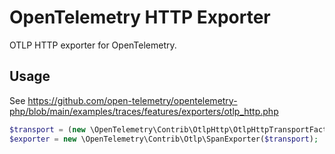 # OpenTelemetry HTTP Exporter

OTLP HTTP exporter for OpenTelemetry.

## Usage

See https://github.com/open-telemetry/opentelemetry-php/blob/main/examples/traces/features/exporters/otlp_http.php

```php
$transport = (new \OpenTelemetry\Contrib\OtlpHttp\OtlpHttpTransportFactory())->create('http://collector:4318');
$exporter = new \OpenTelemetry\Contrib\Otlp\SpanExporter($transport);
```